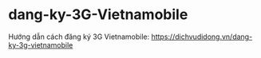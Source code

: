 # dang-ky-3G-Vietnamobile
Hướng dẫn cách đăng ký 3G Vietnamobile: https://dichvudidong.vn/dang-ky-3g-vietnamobile

